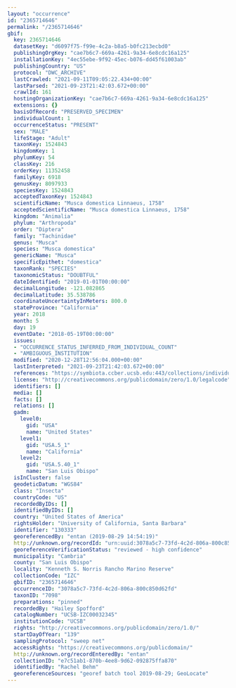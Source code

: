 ```yaml
---
layout: "occurrence"
id: "2365714646"
permalink: "/2365714646"
gbif:
  key: 2365714646
  datasetKey: "d6097f75-f99e-4c2a-b8a5-b0fc213ecbd0"
  publishingOrgKey: "cae7b6c7-669a-4261-9a34-6e8cdc16a125"
  installationKey: "4ec55ebe-9f92-45ec-b076-dd45f61003ab"
  publishingCountry: "US"
  protocol: "DWC_ARCHIVE"
  lastCrawled: "2021-09-11T09:05:22.434+00:00"
  lastParsed: "2021-09-23T21:42:03.672+00:00"
  crawlId: 161
  hostingOrganizationKey: "cae7b6c7-669a-4261-9a34-6e8cdc16a125"
  extensions: {}
  basisOfRecord: "PRESERVED_SPECIMEN"
  individualCount: 1
  occurrenceStatus: "PRESENT"
  sex: "MALE"
  lifeStage: "Adult"
  taxonKey: 1524843
  kingdomKey: 1
  phylumKey: 54
  classKey: 216
  orderKey: 11352458
  familyKey: 6918
  genusKey: 8097933
  speciesKey: 1524843
  acceptedTaxonKey: 1524843
  scientificName: "Musca domestica Linnaeus, 1758"
  acceptedScientificName: "Musca domestica Linnaeus, 1758"
  kingdom: "Animalia"
  phylum: "Arthropoda"
  order: "Diptera"
  family: "Tachinidae"
  genus: "Musca"
  species: "Musca domestica"
  genericName: "Musca"
  specificEpithet: "domestica"
  taxonRank: "SPECIES"
  taxonomicStatus: "DOUBTFUL"
  dateIdentified: "2019-01-01T00:00:00"
  decimalLongitude: -121.082865
  decimalLatitude: 35.538786
  coordinateUncertaintyInMeters: 800.0
  stateProvince: "California"
  year: 2018
  month: 5
  day: 19
  eventDate: "2018-05-19T00:00:00"
  issues:
  - "OCCURRENCE_STATUS_INFERRED_FROM_INDIVIDUAL_COUNT"
  - "AMBIGUOUS_INSTITUTION"
  modified: "2020-12-28T12:56:04.000+00:00"
  lastInterpreted: "2021-09-23T21:42:03.672+00:00"
  references: "https://symbiota.ccber.ucsb.edu:443/collections/individual/index.php?occid=130333"
  license: "http://creativecommons.org/publicdomain/zero/1.0/legalcode"
  identifiers: []
  media: []
  facts: []
  relations: []
  gadm:
    level0:
      gid: "USA"
      name: "United States"
    level1:
      gid: "USA.5_1"
      name: "California"
    level2:
      gid: "USA.5.40_1"
      name: "San Luis Obispo"
  isInCluster: false
  geodeticDatum: "WGS84"
  class: "Insecta"
  countryCode: "US"
  recordedByIDs: []
  identifiedByIDs: []
  country: "United States of America"
  rightsHolder: "University of California, Santa Barbara"
  identifier: "130333"
  georeferencedBy: "entan (2019-08-29 14:54:19)"
  http://unknown.org/recordId: "urn:uuid:3078a5c7-73fd-4c2d-806a-800c850d62fd"
  georeferenceVerificationStatus: "reviewed - high confidence"
  municipality: "Cambria"
  county: "San Luis Obispo"
  locality: "Kenneth S. Norris Rancho Marino Reserve"
  collectionCode: "IZC"
  gbifID: "2365714646"
  occurrenceID: "3078a5c7-73fd-4c2d-806a-800c850d62fd"
  taxonID: "7098"
  preparations: "pinned"
  recordedBy: "Hailey Spofford"
  catalogNumber: "UCSB-IZC00032345"
  institutionCode: "UCSB"
  rights: "http://creativecommons.org/publicdomain/zero/1.0/"
  startDayOfYear: "139"
  samplingProtocol: "sweep net"
  accessRights: "https://creativecommons.org/publicdomain/"
  http://unknown.org/recordEnteredBy: "entan"
  collectionID: "e7c51ab1-870b-4ee8-9d62-092875ffa870"
  identifiedBy: "Rachel Behm"
  georeferenceSources: "georef batch tool 2019-08-29; GeoLocate"
---
```

